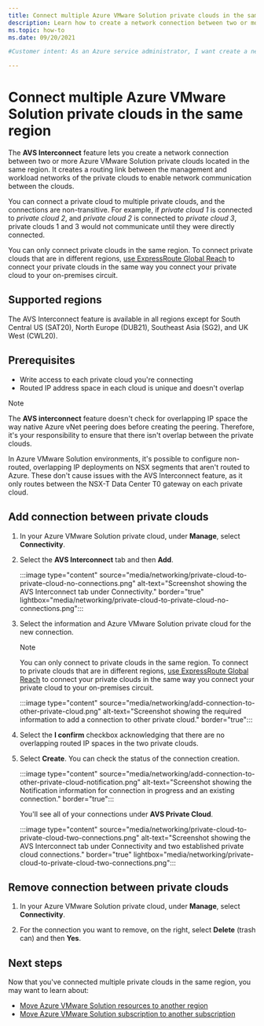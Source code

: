 ```yaml
---
title: Connect multiple Azure VMware Solution private clouds in the same region
description: Learn how to create a network connection between two or more Azure VMware Solution private clouds located in the same region.
ms.topic: how-to 
ms.date: 09/20/2021

#Customer intent: As an Azure service administrator, I want create a network connection between two or more Azure VMware Solution private clouds located in the same region.  

---
```


# Connect multiple Azure VMware Solution private clouds in the same region

The **AVS Interconnect** feature lets you create a network connection between two or more Azure VMware Solution private clouds located in the same region. It creates a routing link between the management and workload networks of the private clouds to enable network communication between the clouds.

You can connect a private cloud to multiple private clouds, and the connections are non-transitive. For example, if _private cloud 1_ is connected to _private cloud 2_, and _private cloud 2_ is connected to _private cloud 3_, private clouds 1 and 3 would not communicate until they were directly connected.

You can only connect private clouds in the same region. To connect private clouds that are in different regions, [use ExpressRoute Global Reach](tutorial-expressroute-global-reach-private-cloud.md) to connect your private clouds in the same way you connect your private cloud to your on-premises circuit. 

## Supported regions

The AVS Interconnect feature is available in all regions except for South Central US (SAT20), North Europe (DUB21), Southeast Asia (SG2), and UK West (CWL20). 

## Prerequisites

- Write access to each private cloud you're connecting
- Routed IP address space in each cloud is unique and doesn't overlap

>[!NOTE]
>The **AVS interconnect** feature doesn't check for overlapping IP space the way native Azure vNet peering does before creating the peering. Therefore, it's your responsibility to ensure that there isn't overlap between the private clouds.
>
>In Azure VMware Solution environments, it's possible to configure non-routed, overlapping IP deployments on NSX segments that aren't routed to Azure.  These don't cause issues with the AVS Interconnect feature, as it only routes between the NSX-T Data Center T0 gateway on each private cloud.


## Add connection between private clouds

1. In your Azure VMware Solution private cloud, under **Manage**, select **Connectivity**.

2. Select the **AVS Interconnect** tab and then **Add**.

   :::image type="content" source="media/networking/private-cloud-to-private-cloud-no-connections.png" alt-text="Screenshot showing the AVS Interconnect tab under Connectivity." border="true" lightbox="media/networking/private-cloud-to-private-cloud-no-connections.png":::

3. Select the information and Azure VMware Solution private cloud for the new connection.

   >[!NOTE]
   >You can only connect to private clouds in the same region. To connect to private clouds that are in different regions, [use ExpressRoute Global Reach](tutorial-expressroute-global-reach-private-cloud.md) to connect your private clouds in the same way you connect your private cloud to your on-premises circuit. 

   :::image type="content" source="media/networking/add-connection-to-other-private-cloud.png" alt-text="Screenshot showing the required information to add a connection to other private cloud." border="true":::


4. Select the **I confirm** checkbox acknowledging that there are no overlapping routed IP spaces in the two private clouds. 

5. Select **Create**.  You can check the status of the connection creation.

   :::image type="content" source="media/networking/add-connection-to-other-private-cloud-notification.png" alt-text="Screenshot showing the Notification information for connection in progress and an existing connection." border="true":::

   You'll see all of your connections under **AVS Private Cloud**.
   
   :::image type="content" source="media/networking/private-cloud-to-private-cloud-two-connections.png" alt-text="Screenshot showing the AVS Interconnect tab under Connectivity and two established private cloud connections." border="true" lightbox="media/networking/private-cloud-to-private-cloud-two-connections.png":::


## Remove connection between private clouds

1. In your Azure VMware Solution private cloud, under **Manage**, select **Connectivity**.

2. For the connection you want to remove, on the right, select **Delete** (trash can) and then **Yes**.


## Next steps

Now that you've connected multiple private clouds in the same region, you may want to learn about:

- [Move Azure VMware Solution resources to another region](move-azure-vmware-solution-across-regions.md)
- [Move Azure VMware Solution subscription to another subscription](move-ea-csp-subscriptions.md)
